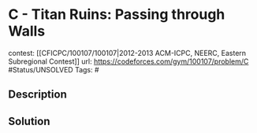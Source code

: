 # C - Titan Ruins: Passing through Walls

contest: [[CFICPC/100107/100107|2012-2013 ACM-ICPC, NEERC, Eastern Subregional Contest]]
url: https://codeforces.com/gym/100107/problem/C
#Status/UNSOLVED
Tags: #

## Description

## Solution


